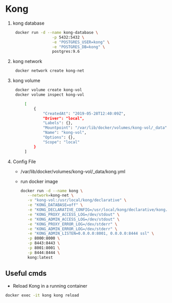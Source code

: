 # Kong

1. kong database

   ```bash
    docker run -d --name kong-database \
                    -p 5432:5432 \
                    -e "POSTGRES_USER=kong" \
                    -e "POSTGRES_DB=kong" \
                    postgres:9.6
   ```

2. kong network

   ```bash
    docker network create kong-net
   ```

3. kong volume

   ```bash
    docker volume create kong-vol
    docker volume inspect kong-vol

        [
            {
                "CreatedAt": "2019-05-28T12:40:09Z",
                "Driver": "local",
                "Labels": {},
                "Mountpoint": "/var/lib/docker/volumes/kong-vol/_data",
                "Name": "kong-vol",
                "Options": {},
                "Scope": "local"
            }
        ]
   ```

4. Config File
   * /var/lib/docker/volumes/kong-vol/\_data/kong.yml
   * run docker image

     ```bash
     docker run -d --name kong \
        --network=kong-net \
        -v "kong-vol:/usr/local/kong/declarative" \
        -e "KONG_DATABASE=off" \
        -e "KONG_DECLARATIVE_CONFIG=/usr/local/kong/declarative/kong.yml" \
        -e "KONG_PROXY_ACCESS_LOG=/dev/stdout" \
        -e "KONG_ADMIN_ACCESS_LOG=/dev/stdout" \
        -e "KONG_PROXY_ERROR_LOG=/dev/stderr" \
        -e "KONG_ADMIN_ERROR_LOG=/dev/stderr" \
        -e "KONG_ADMIN_LISTEN=0.0.0.0:8001, 0.0.0.0:8444 ssl" \
        -p 8000:8000 \
        -p 8443:8443 \
        -p 8001:8001 \
        -p 8444:8444 \
        kong:latest
     ```

## Useful cmds

* Reload Kong in a running container

```bash
docker exec -it kong kong reload
```

